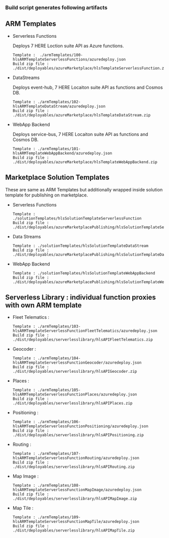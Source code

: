 ### Build script generates following artifacts

## ARM Templates
* Serverless Functions

    Deploys  7 HERE Loction suite API as Azure functions.
    ```
    Template :  ./armTemplates/100-hlsARMTemplateServerlessFunctions/azuredeploy.json
    Build zip file : ./dist/deployables/azureMarketplace/hlsTemplateServerlessFunction.zip
    ```
* DataStreams

    Deploys event-hub, 7 HERE Locaiton suite API as functions and Cosmos DB.
    ```
    Template : ./armTemplates/102-hlsARMTemplateDataStream/azuredeploy.json
    Build zip file : ./dist/deployables/azureMarketplace/hlsTemplateDataStream.zip
    ```

* WebApp Backend

    Deploys service-bus, 7 HERE Locaiton suite API as functions and Cosmos DB.
    ```
    Template : ./armTemplates/101-hlsARMTemplateWebAppBackend/azuredeploy.json
    Build zip file : ./dist/deployables/azureMarketplace/hlsTemplateWebAppBackend.zip
    ```

## Marketplace Solution Templates

These are same as ARM Templates but additionally wrapped inside solution template for publishing on marketplace.

* Serverless Functions 
    ```
    Template : ./solutionTemplates/hlsSolutionTemplateServerlessFunction
    Build zip file : ./dist/deployables/azureMarketplacePublishing/hlsSolutionTemplateServerlessFunction.zip
    ```
* Data Streams
    ```
    Template : ./solutionTemplates/hlsSolutionTemplateDataStream
    Build zip file : ./dist/deployables/azureMarketplacePublishing/hlsSolutionTemplateDataStream.zip
    ```

* WebApp Backend 
    ```
    Template : ./solutionTemplates/hlsSolutionTemplateWebAppBackend
    Build zip file : ./dist/deployables/azureMarketplacePublishing/hlsSolutionTemplateWebAppBackend.zip
    ```


## Serverless Library : individual function proxies with own ARM template


* Fleet Telematics :
    ```
    Template : ./armTemplates/103-hlsARMTemplateServerlessFunctionFleetTelematics/azuredeploy.json
    Build zip file : ./dist/deployables/serverlesslibrary/hlsAPIFleetTelematics.zip
    ```

* Geocoder : 
    ```
    Template : ./armTemplates/104-hlsARMTemplateServerlessFunctionGeocoder/azuredeploy.json
    Build zip file : ./dist/deployables/serverlesslibrary/hlsAPIGeocoder.zip
    ```


* Places : 
    ```
    Template : ./armTemplates/105-hlsARMTemplateServerlessFunctionPlaces/azuredeploy.json
    Build zip file : ./dist/deployables/serverlesslibrary/hlsAPIPlaces.zip
    ```


* Positioning : 
    ```
    Template : ./armTemplates/106-hlsARMTemplateServerlessFunctionPositioning/azuredeploy.json
    Build zip file : ./dist/deployables/serverlesslibrary/hlsAPIPositioning.zip
    ```

    
* Routing : 
    ```
    Template : ./armTemplates/107-hlsARMTemplateServerlessFunctionRouting/azuredeploy.json
    Build zip file : ./dist/deployables/serverlesslibrary/hlsAPIRouting.zip
    ```


* Map Image : 
    ```
    Template : ./armTemplates/108-hlsARMTemplateServerlessFunctionMapImage/azuredeploy.json
    Build zip file : ./dist/deployables/serverlesslibrary/hlsAPIMapImage.zip
    ```

    
* Map Tile : 
    ```
    Template : ./armTemplates/109-hlsARMTemplateServerlessFunctionMapTile/azuredeploy.json
    Build zip file : ./dist/deployables/serverlesslibrary/hlsAPIMapTile.zip
    ```

